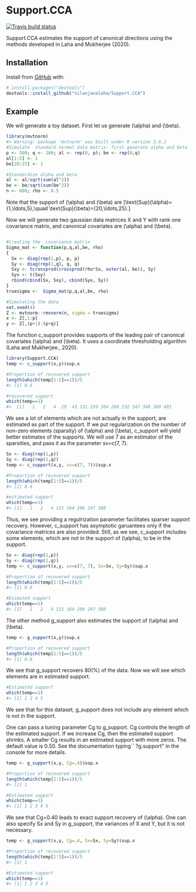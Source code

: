 
<!-- README.md is generated from README.Rmd. Please edit that file -->

# Support.CCA

<!-- badges: start -->

[![Travis build
status](https://travis-ci.org/nilanjanalaha/Support.CCA.svg?branch=master)](https://travis-ci.org/nilanjanalaha/Support.CCA)
<!-- badges: end -->

Support.CCA estimates the support of canonical directions using the
methods developed in Laha and Mukherjee (2020).

## Installation

Install from [GitHub](https://github.com/) with:

``` r
# install.packages("devtools")
devtools::install_github("nilanjanalaha/Support.CCA")
```

## Example

We will generate a toy dataset. First let us generate \(\alpha\) and
\(\beta\).

``` r
library(mvtnorm)
#> Warning: package 'mvtnorm' was built under R version 3.6.2
#Simulate  standard normal data matrix: first generate alpha and beta
p <- 500; q <- 200; al <- rep(0, p); be <- rep(0,q)
al[1:5] <- 1
be[20:25] <- 1

#Standardize alpha and beta
al <- al/sqrt(sum(al^2))
be <- be/sqrt(sum(be^2))
n <- 800; rho <- 0.5
```

Note that the support of \(\alpha\) and \(\beta\) are
\[\text{Sup}(\alpha)=\{1,\ldots,5\},\quad \text{Sup}(\beta)=\{20,\ldots,25\}.\]

Now we will generate two gaussian data matrices X and Y with rank one
covariance matrix, and canonical covariates are \(\alpha\) and
\(\beta\).

``` r

#Creating the  covariance matrix
Sigma_mat <- function(p,q,al,be, rho)
{
  Sx <- diag(rep(1,p), p, p)
  Sy <- diag(rep(1,q), q, q)
  Sxy <- tcrossprod(crossprod(rho*Sx, outer(al, be)), Sy)
  Syx <- t(Sxy)
  rbind(cbind(Sx, Sxy), cbind(Syx, Sy))
}
truesigma <-  Sigma_mat(p,q,al,be, rho)

#Simulating the data
set.seed(4)
Z <- mvtnorm::rmvnorm(n, sigma = truesigma)
x <- Z[,1:p]
y <- Z[,(p+1):(p+q)]
```

The function c\_support provides supports of the leading pair of
canonical covariates \(\alpha\) and \(\beta\). It uses a coordinate
thresholding algorithm (Laha and Mukherjee., 2020).

``` r
library(Support.CCA)
temp <- c_support(x,y)$sup.x

#Proportion of recovered support
length(which(temp[1:5]==1))/5
#> [1] 0.6

#recovered support
which(temp==1)
#>  [1]   1   2   4  29  43 131 159 164 206 232 247 348 388 491
```

We see a lot of elements which are not actually in the support, are
estimated as part of the support. If we put regularization on the number
of non-zero elements (sparsity) of \(\alpha\) and \(\beta\), c\_support
will yield better estimates of the supports. We will use 7 as an
estimator of the sparsities, and pass it as the parameter sv=c(7, 7).

``` r
Sx <- diag(rep(1,p))
Sy <- diag(rep(1,q))
temp <- c_support(x,y, sv=c(7, 7))$sup.x

#Proportion of recovered support
length(which(temp[1:5]==1))/5
#> [1] 0.6

#estimated support
which(temp==1)
#> [1]   1   2   4 131 164 206 247 388
```

Thus, we see providing a regulrization parameter facilitates sparser
support recovery. However, c\_support has asymptotic garuantees only if
the covariance matrices are also provided. Still, as we see, c\_support
includes some elements, which are not in the support of \(\alpha\), to
be in the support.

``` r
Sx <- diag(rep(1,p))
Sy <- diag(rep(1,q))
temp <- c_support(x,y, sv=c(7, 7), Sx=Sx, Sy=Sy)$sup.x

#Proportion of recovered support
length(which(temp[1:5]==1))/5
#> [1] 0.6

#Esimated support
which(temp==1)
#> [1]   1   2   4 131 164 206 247 388
```

The other method g\_support also estimates the support of \(\alpha\) and
\(\beta\).

``` r
temp <- g_support(x,y)$sup.x

#Proportion of recovered support
length(which(temp[1:5]==1))/5
#> [1] 0.8
```

We see that g\_support recovers 80\(\%\) of the data. Now we will see
which elements are in estimated support.

``` r
#Estimated support 
which(temp==1)
#> [1] 1 2 4 5
```

We see that for this dataset, g\_support does not include any element
which is not in the support.

One can pass a tuning parameter Cg to g\_support. Cg controls the length
of the estimated support. If we increase Cg, then the estimated support
shrinks. A smaller Cg results in an estimated support with more zeros.
The default value is 0.50. See the documentation typing\`\` ?g.support"
in the console for more details.

``` r
temp <- g_support(x,y, Cg=.4)$sup.x

#Proportion of recovered support
length(which(temp[1:5]==1))/5
#> [1] 1

#Estimated support 
which(temp==1)
#> [1] 1 2 3 4 5
```

We see that Cg=0.40 leads to exact support recovery of \(\alpha\). One
can also specify Sx and Sy in g\_support, the variances of X and Y, but
it is not necessary.

``` r
temp <- g_support(x,y, Cg=.4, Sx=Sx, Sy=Sy)$sup.x

#Proportion of recovered support
length(which(temp[1:5]==1))/5
#> [1] 1

#Estimated support 
which(temp==1)
#> [1] 1 2 3 4 5
```
